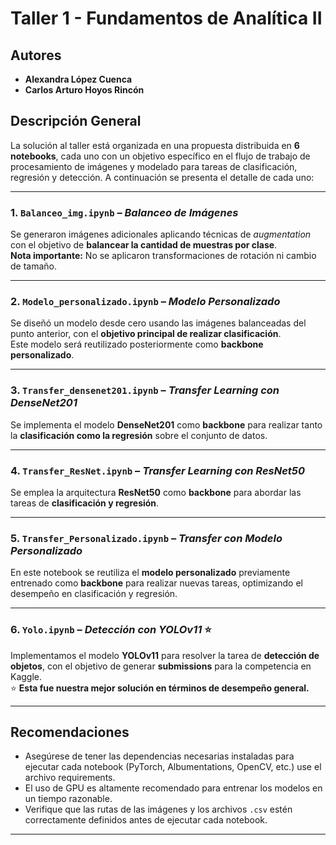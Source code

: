 # Taller 1 - Fundamentos de Analítica II

## Autores
- **Alexandra López Cuenca**  
- **Carlos Arturo Hoyos Rincón**

## Descripción General

La solución al taller está organizada en una propuesta distribuida en **6 notebooks**, cada uno con un objetivo específico en el flujo de trabajo de procesamiento de imágenes y modelado para tareas de clasificación, regresión y detección. A continuación se presenta el detalle de cada uno:

---

### 1. `Balanceo_img.ipynb` – *Balanceo de Imágenes*

Se generaron imágenes adicionales aplicando técnicas de *augmentation* con el objetivo de **balancear la cantidad de muestras por clase**.  
**Nota importante:** No se aplicaron transformaciones de rotación ni cambio de tamaño.

---

### 2. `Modelo_personalizado.ipynb` – *Modelo Personalizado*

Se diseñó un modelo desde cero usando las imágenes balanceadas del punto anterior, con el **objetivo principal de realizar clasificación**.  
Este modelo será reutilizado posteriormente como **backbone personalizado**.

---

### 3. `Transfer_densenet201.ipynb` – *Transfer Learning con DenseNet201*

Se implementa el modelo **DenseNet201** como **backbone** para realizar tanto la **clasificación como la regresión** sobre el conjunto de datos.

---

### 4. `Transfer_ResNet.ipynb` – *Transfer Learning con ResNet50*

Se emplea la arquitectura **ResNet50** como **backbone** para abordar las tareas de **clasificación y regresión**.

---

### 5. `Transfer_Personalizado.ipynb` – *Transfer con Modelo Personalizado*

En este notebook se reutiliza el **modelo personalizado** previamente entrenado como **backbone** para realizar nuevas tareas, optimizando el desempeño en clasificación y regresión.

---

### 6. `Yolo.ipynb` – *Detección con YOLOv11* ⭐

Implementamos el modelo **YOLOv11** para resolver la tarea de **detección de objetos**, con el objetivo de generar **submissions** para la competencia en Kaggle.  
⭐ **Esta fue nuestra mejor solución en términos de desempeño general.**

---

## Recomendaciones

- Asegúrese de tener las dependencias necesarias instaladas para ejecutar cada notebook (PyTorch, Albumentations, OpenCV, etc.) use el archivo requirements.
- El uso de GPU es altamente recomendado para entrenar los modelos en un tiempo razonable.
- Verifique que las rutas de las imágenes y los archivos `.csv` estén correctamente definidos antes de ejecutar cada notebook.

---
